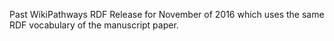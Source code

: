 Past WikiPathways RDF Release for November of 2016 which uses the same RDF vocabulary of the manuscript paper.
